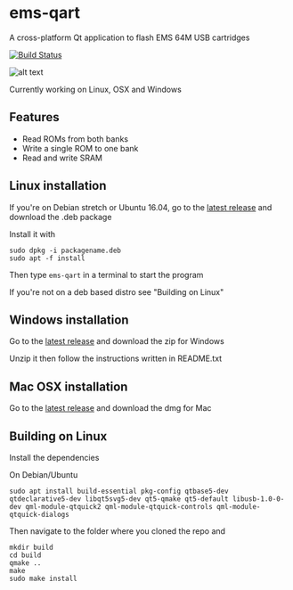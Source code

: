 # ems-qart
A cross-platform Qt application to flash EMS 64M USB cartridges

[![Build Status](https://travis-ci.org/rbino/ems-qart.svg?branch=master)](https://travis-ci.org/rbino/ems-qart)

![alt text](https://i.imgur.com/UU4yUpi.png)

Currently working on Linux, OSX and Windows

## Features
- Read ROMs from both banks
- Write a single ROM to one bank
- Read and write SRAM

## Linux installation
If you're on Debian stretch or Ubuntu 16.04, go to the [latest release](https://github.com/rbino/ems-qart/releases/latest) and download the .deb package

Install it with
```
sudo dpkg -i packagename.deb
sudo apt -f install
```
Then type `ems-qart` in a terminal to start the program

If you're not on a deb based distro see "Building on Linux"

## Windows installation
Go to the [latest release](https://github.com/rbino/ems-qart/releases/latest) and download the zip for Windows

Unzip it then follow the instructions written in README.txt

## Mac OSX installation
Go to the [latest release](https://github.com/rbino/ems-qart/releases/latest) and download the dmg for Mac

## Building on Linux
Install the dependencies

On Debian/Ubuntu
```
sudo apt install build-essential pkg-config qtbase5-dev qtdeclarative5-dev libqt5svg5-dev qt5-qmake qt5-default libusb-1.0-0-dev qml-module-qtquick2 qml-module-qtquick-controls qml-module-qtquick-dialogs
```

Then navigate to the folder where you cloned the repo and
```
mkdir build
cd build
qmake ..
make
sudo make install
```
